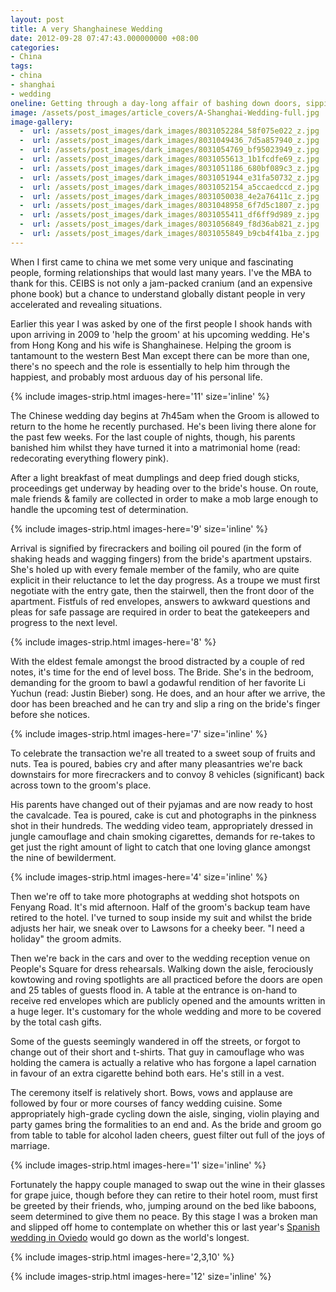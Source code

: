 ```yaml
---
layout: post
title: A very Shanghainese Wedding
date: 2012-09-28 07:47:43.000000000 +08:00
categories:
- China
tags:
- china
- shanghai
- wedding
oneline: Getting through a day-long affair of bashing down doors, sipping tea, toasting with baiju and helping the groom cycle down the aisle.
image: /assets/post_images/article_covers/A-Shanghai-Wedding-full.jpg
image-gallery:
  -  url: /assets/post_images/dark_images/8031052284_58f075e022_z.jpg
  -  url: /assets/post_images/dark_images/8031049436_7d5a857940_z.jpg
  -  url: /assets/post_images/dark_images/8031054769_bf95023949_z.jpg
  -  url: /assets/post_images/dark_images/8031055613_1b1fcdfe69_z.jpg
  -  url: /assets/post_images/dark_images/8031051186_680bf089c3_z.jpg
  -  url: /assets/post_images/dark_images/8031051944_e31fa50732_z.jpg
  -  url: /assets/post_images/dark_images/8031052154_a5ccaedccd_z.jpg
  -  url: /assets/post_images/dark_images/8031050038_4e2a76411c_z.jpg
  -  url: /assets/post_images/dark_images/8031048958_6f7d5c1807_z.jpg
  -  url: /assets/post_images/dark_images/8031055411_df6ff9d989_z.jpg
  -  url: /assets/post_images/dark_images/8031056849_f8d36ab821_z.jpg
  -  url: /assets/post_images/dark_images/8031055849_b9cb4f41ba_z.jpg
---
```

When I first came to china we met some very unique and fascinating people, forming relationships that would last many years. I've the MBA to thank for this. CEIBS is not only a jam-packed cranium (and an expensive phone book) but a chance to understand globally distant people in very accelerated and revealing situations.

Earlier this year I was asked by one of the first people I shook hands with upon arriving in 2009 to 'help the groom' at his upcoming wedding. He's from Hong Kong and his wife is Shanghainese. Helping the groom is tantamount to the western Best Man except there can be more than one, there's no speech and the role is essentially to help him through the happiest, and probably most arduous day of his personal life.

{% include images-strip.html images-here='11' size='inline' %}

The Chinese wedding day begins at 7h45am when the Groom is allowed to return to the home he recently purchased. He's been living there alone for the past few weeks. For the last couple of nights, though, his parents banished him whilst they have turned it into a matrimonial home (read: redecorating everything flowery pink).

After a light breakfast of meat dumplings and deep fried dough sticks, proceedings get underway by heading over to the bride's house. On route, male friends & family are collected in order to make a mob large enough to handle the upcoming test of determination.

{% include images-strip.html images-here='9' size='inline' %}

Arrival is signified by firecrackers and boiling oil poured (in the form of shaking heads and wagging fingers) from the bride's apartment upstairs. She's holed up with every female member of the family, who are quite explicit in their reluctance to let the day progress. As a troupe we must first negotiate with the entry gate, then the stairwell, then the front door of the apartment. Fistfuls of red envelopes, answers to awkward questions and pleas for safe passage are required in order to beat the gatekeepers and progress to the next level.

{% include images-strip.html images-here='8' %}

With the eldest female amongst the brood distracted by a couple of red notes, it's time for the end of level boss. The Bride. She's in the bedroom, demanding for the groom to bawl a godawful rendition of her favorite Li Yuchun (read: Justin Bieber) song. He does, and an hour after we arrive, the door has been breached and he can try and slip a ring on the bride's finger before she notices.

{% include images-strip.html images-here='7' size='inline' %}

To celebrate the transaction we're all treated to a sweet soup of fruits and nuts. Tea is poured, babies cry and after many pleasantries we're back downstairs for more firecrackers and to convoy 8 vehicles (significant) back across town to the groom's place.

His parents have changed out of their pyjamas and are now ready to host the cavalcade. Tea is poured, cake is cut and photographs in the pinkness shot in their hundreds. The wedding video team, appropriately dressed in jungle camouflage and chain smoking cigarettes, demands for re-takes to get just the right amount of light to catch that one loving glance amongst the nine of bewilderment.

{% include images-strip.html images-here='4' size='inline' %}

Then we're off to take more photographs at wedding shot hotspots on Fenyang Road. It's mid afternoon. Half of the groom's backup team have retired to the hotel. I've turned to soup inside my suit and whilst the bride adjusts her hair, we sneak over to Lawsons for a cheeky beer. "I need a holiday" the groom admits.

Then we're back in the cars and over to the wedding reception venue on People's Square for dress rehearsals. Walking down the aisle, ferociously kowtowing and roving spotlights are all practiced before the doors are open and 25 tables of guests flood in. A table at the entrance is on-hand to receive red envelopes which are publicly opened and the amounts written in a huge leger. It's customary for the whole wedding and more to be covered by the total cash gifts.

Some of the guests seemingly wandered in off the streets, or forgot to change out of their short and t-shirts. That guy in camouflage who was holding the camera is actually a relative who has forgone a lapel carnation in favour of an extra cigarette behind both ears. He's still in a vest.

The ceremony itself is relatively short. Bows, vows and applause are followed by four or more courses of fancy wedding cuisine. Some appropriately high-grade cycling down the aisle, singing, violin playing and party games bring the formalities to an end and. As the bride and groom go from table to table for alcohol laden cheers, guest filter out full of the joys of marriage.

{% include images-strip.html images-here='1' size='inline' %}

Fortunately the happy couple managed to swap out the wine in their glasses for grape juice, though before they can retire to their hotel room, must first be greeted by their friends, who, jumping around on the bed like baboons, seem determined to give them no peace. By this stage I was a broken man and slipped off home to contemplate on whether this or last year's <a href="http://www.triplefiveshanghai.com/oviedo-wedding-noeilia-ivan/">Spanish wedding in Oviedo</a> would go down as the world's longest.

{% include images-strip.html images-here='2,3,10' %}

{% include images-strip.html images-here='12' size='inline' %}
